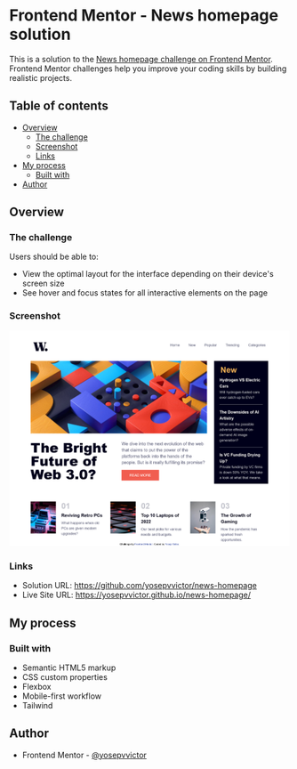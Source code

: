 # Frontend Mentor - News homepage solution

This is a solution to the [News homepage challenge on Frontend Mentor](https://www.frontendmentor.io/challenges/news-homepage-H6SWTa1MFl). Frontend Mentor challenges help you improve your coding skills by building realistic projects. 

## Table of contents

- [Overview](#overview)
  - [The challenge](#the-challenge)
  - [Screenshot](#screenshot)
  - [Links](#links)
- [My process](#my-process)
  - [Built with](#built-with)
- [Author](#author)

## Overview

### The challenge

Users should be able to:

- View the optimal layout for the interface depending on their device's screen size
- See hover and focus states for all interactive elements on the page

### Screenshot

![](./assets/screenshot/ss.png)

### Links

- Solution URL: https://github.com/yosepvvictor/news-homepage
- Live Site URL: https://yosepvvictor.github.io/news-homepage/

## My process

### Built with

- Semantic HTML5 markup
- CSS custom properties
- Flexbox
- Mobile-first workflow
- Tailwind

## Author

- Frontend Mentor - [@yosepvvictor](https://www.frontendmentor.io/profile/yosepvvictor)

